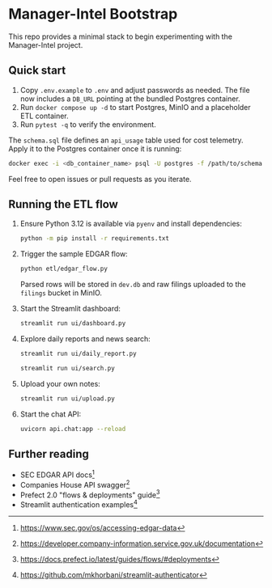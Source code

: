 # Manager-Intel Bootstrap

This repo provides a minimal stack to begin experimenting with the Manager-Intel project.

## Quick start

1. Copy `.env.example` to `.env` and adjust passwords as needed. The file now
   includes a `DB_URL` pointing at the bundled Postgres container.
2. Run `docker compose up -d` to start Postgres, MinIO and a placeholder ETL container.
3. Run `pytest -q` to verify the environment.

The `schema.sql` file defines an `api_usage` table used for cost telemetry. Apply it to the Postgres container once it is running:

```bash
docker exec -i <db_container_name> psql -U postgres -f /path/to/schema.sql
```

Feel free to open issues or pull requests as you iterate.

## Running the ETL flow

1. Ensure Python 3.12 is available via `pyenv` and install dependencies:
   ```bash
   python -m pip install -r requirements.txt
   ```
2. Trigger the sample EDGAR flow:
   ```bash
   python etl/edgar_flow.py
   ```
   Parsed rows will be stored in `dev.db` and raw filings uploaded to the `filings` bucket in MinIO.

3. Start the Streamlit dashboard:
   ```bash
   streamlit run ui/dashboard.py
   ```

4. Explore daily reports and news search:
   ```bash
   streamlit run ui/daily_report.py
   ```
   ```bash
   streamlit run ui/search.py
   ```
5. Upload your own notes:
   ```bash
   streamlit run ui/upload.py
   ```

6. Start the chat API:
   ```bash
   uvicorn api.chat:app --reload
   ```

## Further reading

- SEC EDGAR API docs[^1]
- Companies House API swagger[^2]
- Prefect 2.0 "flows & deployments" guide[^3]
- Streamlit authentication examples[^4]

[^1]: https://www.sec.gov/os/accessing-edgar-data
[^2]: https://developer.company-information.service.gov.uk/documentation
[^3]: https://docs.prefect.io/latest/guides/flows/#deployments
[^4]: https://github.com/mkhorbani/streamlit-authenticator
